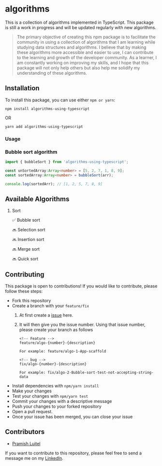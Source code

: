# algorithms

This is a collection of algorithms implemented in TypeScript. This package is still a work in progress and will be updated regularly with new algorithms.

> The primary objective of creating this npm package is to facilitate the community in using a collection of algorithms that I am learning while studying data structures and algorithms. I believe that by making these algorithms more accessible and easier to use, I can contribute to the learning and growth of the developer community. As a learner, I am constantly working on improving my skills, and I hope that this package will not only help others but also help me solidify my understanding of these algorithms.


## Installation

To install this package, you can use either `npm or yarn`:

```
npm install algorithms-using-typescript
```

OR

```
yarn add algorithms-using-typescript
```

### Usage

### Bubble sort algorithm

```typescript
import { bubbleSort } from 'algorithms-using-typescript';

const unSortedArray:Array<number> = [5, 2, 7, 1, 8, 9];
const sortedArray:Array<number> = bubbleSort(arr);

console.log(sortedArr); // [1, 2, 5, 7, 8, 9]
```

## Available Algorithms
1. Sort
    
    ✅ Bubble sort

    🔜 Selection sort

    🔜 Insertion sort

    🔜 Merge sort
    
    🔜 Quick sort

## Contributing

This package is open to contributions! If you would like to contribute, please follow these steps:

- Fork this repository
- Create a branch with your `feature/fix`
    1. At first create a [issue](https://github.com/pramish/algorithms/issues) here.
    2. It will then give you the issue number. Using that issue number, please create your branch as follows

        ```
        <!-- Feature -->
        feature/algo-{number}-{description}

        For example: feature/algo-1-App-scaffold

        <!-- bug -->
        fix/algo-{number}-{description}

        For example: fix/algo-2-Bubble-sort-test-not-accepting-string-data
        ```
- Install dependencies with `npm/yarn install`
- Make your changes
- Test your changes with `npm/yarn test`
- Commit your changes with a descriptive message
- Push your changes to your forked repository
- Open a pull request.
- Once your issue has been merged, you can close your issue

## Contributors

- [Pramish Luitel](https://www.linkedin.com/in/pramish-luitel/)

If you want to contribute to this repository, please feel free to send a message me on my [LinkedIn](https://www.linkedin.com/in/pramish-luitel/).